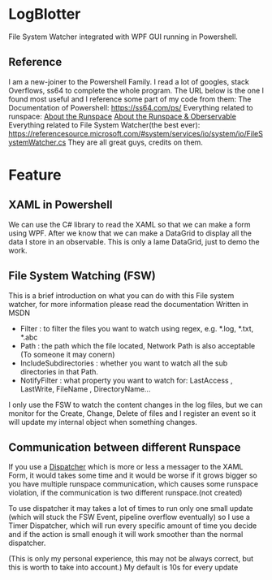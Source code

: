 # LogBlotter
File System Watcher integrated with WPF GUI running in Powershell.

## Reference
I am a new-joiner to the Powershell Family. I read a lot of googles, stack Overflows, ss64 to complete the whole program.
The URL below is the one I found most useful and I reference some part of my code from them:
The Documentation of Powershell: 
https://ss64.com/ps/
Everything related to runspace:
[About the Runspace](https://learn-powershell.net/2012/10/14/powershell-and-wpf-writing-data-to-a-ui-from-a-different-runspace/)
[About the Runspace & Oberservable](https://learn-powershell.net/2012/12/08/powershell-and-wpf-listbox-part-2datatriggers-and-observablecollection/)
Everything related to File System Watcher(the best ever): 
https://referencesource.microsoft.com/#system/services/io/system/io/FileSystemWatcher.cs
They are all great guys, credits on them.

# Feature
## XAML in Powershell
We can use the C# library to read the XAML so that we can make a form using WPF.
After we know that we can make a DataGrid to display all the data I store in an observable.
This is only a lame DataGrid, just to demo the work.
## File System Watching (FSW)
This is a brief introduction on what you can do with this File system watcher, for more information please read the documentation Written in MSDN
* Filter : to filter the files you want to watch using regex, e.g. *.log, *.txt, *.abc 
* Path : the path which the file located, Network Path is also acceptable (To someone it may conern)
* IncludeSubdirectories : whether you want to watch all the sub directories in that Path.
* NotifyFilter : what property you want to watch for: LastAccess , LastWrite, FileName , DirectoryName...

I only use the FSW to watch the content changes in the log files, but we can monitor for the Create, Change, Delete of files and I register an event so it will update my internal object when something changes.
## Communication between different Runspace
If you use a [Dispatcher](https://docs.microsoft.com/en-us/dotnet/api/system.windows.threading.dispatcher?view=netframework-4.8) which is more or less a messager to the XAML Form, it would takes some time and it would be worse if it grows bigger so you have multiple runspace communication, which causes some runspace violation, if the communication is two different runspace.(not created)

To use dispatcher it may takes a lot of times to run only one small update (which will stuck the FSW Event, pipeline overflow eventually) so I use a Timer Dispatcher, which will run every specific amount of time you decide and if the action is small enough it will work smoother than the normal dispatcher.

(This is only my personal experience, this may not be always correct, but this is worth to take into account.)
My default is 10s for every update

